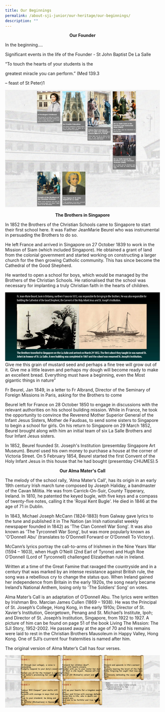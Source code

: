```yaml
---
title: Our Beginnings
permalink: /about-sji-junior/our-heritage/our-beginnings/
description: ""
---
```

<p style="text-align: center"><strong>Our Founder</strong></p>

In the beginning....  
  

Significant events in the life of the Founder - St John Baptist De La Salle&nbsp;

“To touch the hearts of your students is the&nbsp;

greatest miracle you can perform.” (Med 139.3&nbsp;

– feast of St Peter)1

![](/images/ourbeginnings.png)
<p style="text-align: center"><strong>The Brothers in Singapore</strong></p>

In 1852 the Brothers of the Christian Schools came to Singapore to start their first school here. It was Father Jean­Marie Beurel who was instrumental in persuading the Brothers to do so.  
  
He left France and arrived in Singapore on 27 October 1839 to work in the Mission of Siam (which included Singapore). He obtained a grant of land from the colonial government and started working on constructing a larger church for the then growing Catholic community. This has since become the Cathedral of the Good Shepherd.  
  
He wanted to open a school for boys, which would be managed by the Brothers of the Christian Schools. He rationalised that the school was necessary for implanting a truly Christian faith in the hearts of children.

![brother_trvelled.jpg](/images/brother_trvelled.jpg)  
Give me this grain of mustard seed and perhaps a fine tree will grow out of it. Give me a little leaven and perhaps my dough will become ready to make an excellent bread. Everything must have a beginning, even the Most gigantic things in nature”  
  
Fr Beurel, Jan 1849, in a letter to Fr Albrand, Director of the Seminary of Foreign Missions in Paris, asking for the Brothers to come  

Beurel left for France on 28 October 1850 to engage in discussions with the relevant authorities on his school building mission. While in France, he took the opportunity to convince the Reverend Mother Superior General of the Infant Jesus Sisters, Mother de Faudoas, to send some sisters to Singapore to begin a school for girls. On his return to Singapore on 29 March 1852, Beurel brought along with him an initial team of six La Salle Brothers and four Infant Jesus sisters.  
  
In 1852, Beurel founded St. Joseph's Institution (present­day Singapore Art Museum). Beurel used his own money to purchase a house at the corner of Victoria Street. On 5 February 1854, Beurel started the first Convent of the Holy Infant Jesus in this house that he had bought (present­day CHIJMES).5

<p style="text-align: center"><strong>Our Alma Mater's Call</strong></p>

The melody of the school rally, 'Alma Mater’s Call', has its origin in an early 19th century Irish march tune composed by Joseph Haliday, a bandmaster of the Cavan Militia. He was from Carrick-On-Suir, County Tipperary, Ireland. In 1810, he patented the keyed bugle, with five keys and a compass of twenty-five notes, calling it the 'Royal Kent Bugle'. He died in 1846 at the age of 71 in Dublin.  
  
  
In 1843, Michael Joseph McCann (1824-1883) from Galway gave lyrics to the tune and published it in The Nation (an Irish nationalist weekly newspaper founded in 1842) as 'The Clan Connell War Song'. It was also known as 'The Tyrconnell War Song', but was more popularly known as 'O’Donnell Abu' (translates to O’Donnell Forward or O’Donnell To Victory).  
  
McCann’s lyrics portray the call-to-arms of Irishmen in the Nine Years War (1594 – 1603), when Hugh O’Neill (2nd Earl of Tyrone) and Hugh Roe O’Donnell (Lord of Tyrconnell) challenged Elizabethan rule in Ireland.  
  
Written at a time of the Great Famine that ravaged the countryside and in a century that was marked by an intense resistance against British rule, the song was a rebellious cry to change the status quo. When Ireland gained her independence from Britain in the early 1920s, the song nearly became Ireland’s National Anthem, losing only to 'The Soldiers’ Song' on votes.  
  
Alma Mater’s Call is an adaptation of O’Donnell Abu. The lyrics were written by Irishman Bro. Marcian James Cullen (1869 – 1938). He was the Principal of St. Joseph’s College, Hong Kong, in the early 1910s; Director of St. Xavier’s Institution, Georgetown, Penang and St. Michael’s Institute, Ipoh; and Director of St. Joseph’s Institution, Singapore, from 1922 to 1927. A picture of him can be found on page 51 of the book Living The Mission: The SJI Story, 1952-2002. He passed away at the age of 70 and his remains were laid to rest in the Christian Brothers Mausoleum in Happy Valley, Hong Kong. One of SJI’s current four fraternities is named after him.  
  
The original version of Alma Mater’s Call has four verses.

![](/images/almamater.png)